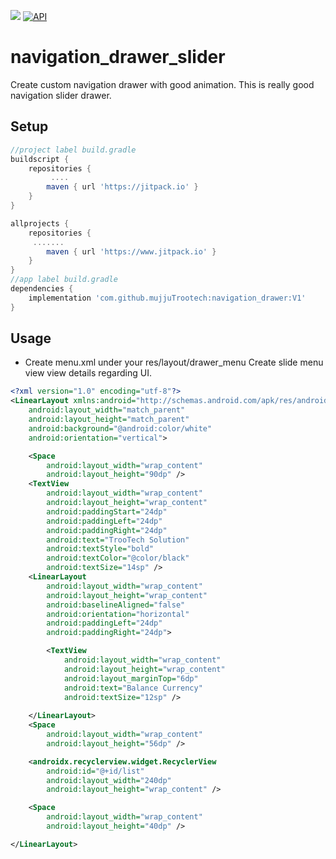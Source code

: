 [![](https://jitpack.io/v/mujjuTrootech/navigation_drawer.svg)](https://jitpack.io/#mujjuTrootech/navigation_drawer)
[![API](https://img.shields.io/badge/API-21%2B-brightgreen.svg?style=flat)](https://android-arsenal.com/api?level=21)

# navigation_drawer_slider
Create custom navigation drawer with good animation. This is really good navigation slider drawer.

## Setup
```gradle
//project label build.gradle
buildscript {
    repositories {
         ....
        maven { url 'https://jitpack.io' }
    }
}

allprojects {
    repositories {
     .......
        maven { url 'https://www.jitpack.io' }
    }
}
//app label build.gradle
dependencies {
    implementation 'com.github.mujjuTrootech:navigation_drawer:V1'
}
```

## Usage
- Create menu.xml under your res/layout/drawer_menu
  Create slide menu view view details regarding UI.
```xml
<?xml version="1.0" encoding="utf-8"?>
<LinearLayout xmlns:android="http://schemas.android.com/apk/res/android"
    android:layout_width="match_parent"
    android:layout_height="match_parent"
    android:background="@android:color/white"
    android:orientation="vertical">

    <Space
        android:layout_width="wrap_content"
        android:layout_height="90dp" />
    <TextView
        android:layout_width="wrap_content"
        android:layout_height="wrap_content"
        android:paddingStart="24dp"
        android:paddingLeft="24dp"
        android:paddingRight="24dp"
        android:text="TrooTech Solution"
        android:textStyle="bold"
        android:textColor="@color/black"
        android:textSize="14sp" />
    <LinearLayout
        android:layout_width="wrap_content"
        android:layout_height="wrap_content"
        android:baselineAligned="false"
        android:orientation="horizontal"
        android:paddingLeft="24dp"
        android:paddingRight="24dp">

        <TextView
            android:layout_width="wrap_content"
            android:layout_height="wrap_content"
            android:layout_marginTop="6dp"
            android:text="Balance Currency"
            android:textSize="12sp" />
        
    </LinearLayout>
    <Space
        android:layout_width="wrap_content"
        android:layout_height="56dp" />

    <androidx.recyclerview.widget.RecyclerView
        android:id="@+id/list"
        android:layout_width="240dp"
        android:layout_height="wrap_content" />

    <Space
        android:layout_width="wrap_content"
        android:layout_height="40dp" />

</LinearLayout>
```
